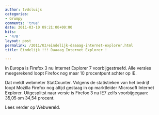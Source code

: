```yaml
---
author: tvdsluijs
categories:
- Grumpy
comments: 'true'
date: 2011-03-10 09:21:00+00:00
hits:
- '470'
layout: post
permalink: /2011/03/eindelijk-daaaag-internet-explorer.html
title: Eindelijk !!! Daaaag Internet Explorer !

---
```

In Europa is Firefox 3 nu Internet Explorer 7 voorbijgestreefd. Alle versies meegerekend loopt Firefox nog maar 10 procentpunt achter op IE.

Dat meldt webmeter StatCounter. Volgens de statistieken van het bedrijf loopt Mozilla Firefox nog altijd gestaag in op marktleider Microsoft Internet Explorer. Uitgesplitst naar versie is Firefox 3 nu IE7 zelfs voorbijgegaan: 35,05 om 34,54 procent.

Lees verder op Webwereld.